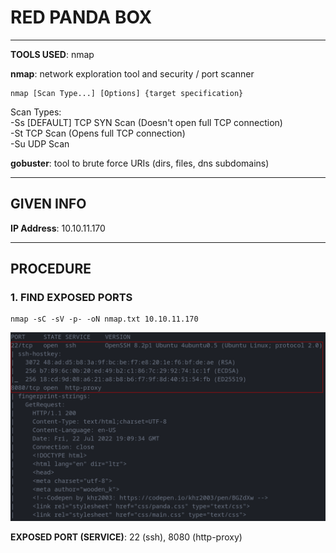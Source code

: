 # RED PANDA BOX

--------------------------------------------------------------------

**TOOLS USED**: nmap

**nmap**: network exploration tool and security / port scanner<br>

```
nmap [Scan Type...] [Options] {target specification}
```

Scan Types:<br>
-Ss [DEFAULT] TCP SYN Scan (Doesn't open full TCP connection)<br>
-St TCP Scan (Opens full TCP connection)<br>
-Su UDP Scan<br>

**gobuster**: tool to brute force URIs (dirs, files, dns subdomains)

--------------------------------------------------------------------

## GIVEN INFO

**IP Address**: 10.10.11.170<br>

--------------------------------------------------------------------

## PROCEDURE

### 1. FIND EXPOSED PORTS

```
nmap -sC -sV -p- -oN nmap.txt 10.10.11.170
```

![nmap](./imgs/nmap.png)

**EXPOSED PORT (SERVICE)**: 22 (ssh), 8080 (http-proxy)
